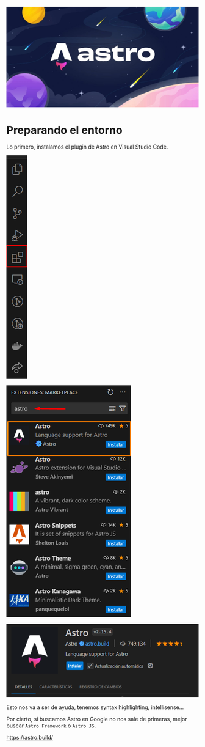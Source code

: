 !["Es una imagen del framework Astro"](./content/astro_banner.jpg)
# Preparando el entorno

Lo primero, instalamos el plugin de Astro en Visual Studio Code.

![Apartado extensiones de Visual Studio Code](./content/Extensiones%20visual%20studio%20code.png)

![Ponemos astro en el buscador del apartado de extensiones](./content/Plugin%20astro.png)

![Plugin de Astro en Visual Studio Code](./content/Astro.png)

Esto nos va a ser de ayuda, tenemos syntax highlighting, intellisense...

Por cierto, si buscamos Astro en Google no nos sale de primeras, mejor buscar `Astro Framework` o `Astro JS`.

https://astro.build/
